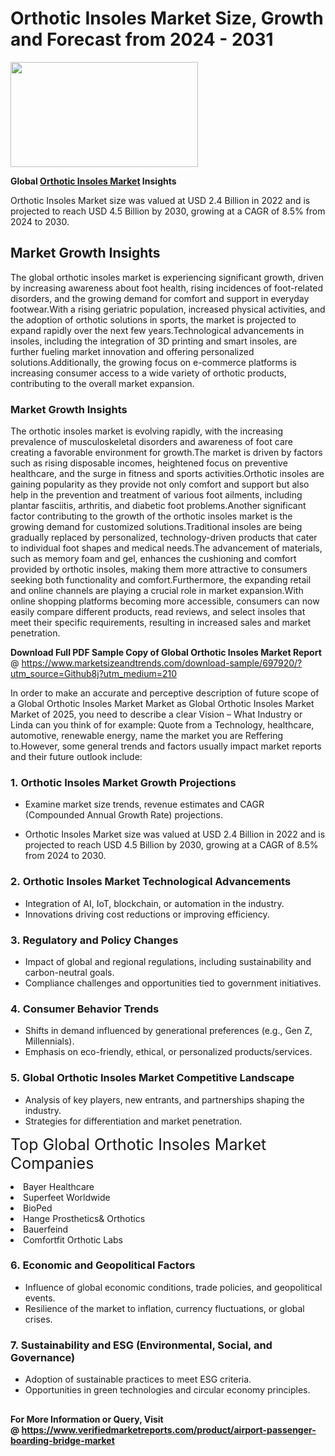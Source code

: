 <H1>Orthotic Insoles Market Size, Growth and Forecast from 2024 - 2031</H1><img class="aligncenter size-medium wp-image-584254" src="https://thirdeyenews.in/wp-content/uploads/2024/09/Global-Market-Research-300x168.jpeg" alt="" width="300" height="168" /><p><strong>Global&nbsp;<a href="https://www.marketsizeandtrends.com/download-sample/697920/?utm_source=Github8j?utm_medium=210">Orthotic Insoles Market</a> Insights</strong></p><p>Orthotic Insoles Market size was valued at USD 2.4 Billion in 2022 and is projected to reach USD 4.5 Billion by 2030, growing at a CAGR of 8.5% from 2024 to 2030.</p><p><h2>Market Growth Insights</h2> The global orthotic insoles market is experiencing significant growth, driven by increasing awareness about foot health, rising incidences of foot-related disorders, and the growing demand for comfort and support in everyday footwear.With a rising geriatric population, increased physical activities, and the adoption of orthotic solutions in sports, the market is projected to expand rapidly over the next few years.Technological advancements in insoles, including the integration of 3D printing and smart insoles, are further fueling market innovation and offering personalized solutions.Additionally, the growing focus on e-commerce platforms is increasing consumer access to a wide variety of orthotic products, contributing to the overall market expansion. <h3>Market Growth Insights</h3> The orthotic insoles market is evolving rapidly, with the increasing prevalence of musculoskeletal disorders and awareness of foot care creating a favorable environment for growth.The market is driven by factors such as rising disposable incomes, heightened focus on preventive healthcare, and the surge in fitness and sports activities.Orthotic insoles are gaining popularity as they provide not only comfort and support but also help in the prevention and treatment of various foot ailments, including plantar fasciitis, arthritis, and diabetic foot problems.Another significant factor contributing to the growth of the orthotic insoles market is the growing demand for customized solutions.Traditional insoles are being gradually replaced by personalized, technology-driven products that cater to individual foot shapes and medical needs.The advancement of materials, such as memory foam and gel, enhances the cushioning and comfort provided by orthotic insoles, making them more attractive to consumers seeking both functionality and comfort.Furthermore, the expanding retail and online channels are playing a crucial role in market expansion.With online shopping platforms becoming more accessible, consumers can now easily compare different products, read reviews, and select insoles that meet their specific requirements, resulting in increased sales and market penetration.</p><p><span class=""><strong>Download Full PDF Sample Copy of Global Orthotic Insoles Market Report</strong> @ <a href="https://www.marketsizeandtrends.com/download-sample/697920/?utm_source=Github8j?utm_medium=210" target="_blank">https://www.marketsizeandtrends.com/download-sample/697920/?utm_source=Github8j?utm_medium=210</a></span></p><p>In order to make an accurate and perceptive description of future scope of a Global&nbsp;Orthotic Insoles Market Market as Global&nbsp;Orthotic Insoles Market Market of 2025, you need to describe a clear Vision &ndash; What Industry or Linda can you think of for example: Quote from a Technology, healthcare, automotive, renewable energy, name the market you are Reffering to.However, some general trends and factors usually impact market reports and their future outlook include:</p><h3>1.&nbsp;<strong>Orthotic Insoles Market Growth Projections</strong></h3><ul><li>Examine market size trends, revenue estimates and CAGR (Compounded Annual Growth Rate) projections.</li><li><p>Orthotic Insoles Market size was valued at USD 2.4 Billion in 2022 and is projected to reach USD 4.5 Billion by 2030, growing at a CAGR of 8.5% from 2024 to 2030.</p></li></ul><h3>2.&nbsp;<strong>Orthotic Insoles Market Technological Advancements</strong></h3><ul><li>Integration of AI, IoT, blockchain, or automation in the industry.</li><li>Innovations driving cost reductions or improving efficiency.</li></ul><h3>3.&nbsp;<strong>Regulatory and Policy Changes</strong></h3><ul><li>Impact of global and regional regulations, including sustainability and carbon-neutral goals.</li><li>Compliance challenges and opportunities tied to government initiatives.</li></ul><h3>4.&nbsp;<strong>Consumer Behavior Trends</strong></h3><ul><li>Shifts in demand influenced by generational preferences (e.g., Gen Z, Millennials).</li><li>Emphasis on eco-friendly, ethical, or personalized products/services.</li></ul><h3>5.&nbsp;<strong>Global Orthotic Insoles Market Competitive Landscape</strong></h3><ul><li>Analysis of key players, new entrants, and partnerships shaping the industry.</li><li>Strategies for differentiation and market penetration.</li></ul><p data-pm-slice="1 1 []"><span style="color: inherit; font-family: inherit; font-size: 25px;">Top Global Orthotic Insoles Market Companies</span></p><div class="" data-test-id=""><p><li>Bayer Healthcare</li><li> Superfeet Worldwide</li><li> BioPed</li><li> Hange Prosthetics& Orthotics</li><li> Bauerfeind</li><li> Comfortfit Orthotic Labs</li></p></div><h3>6.&nbsp;<strong>Economic and Geopolitical Factors</strong></h3><ul><li>Influence of global economic conditions, trade policies, and geopolitical events.</li><li>Resilience of the market to inflation, currency fluctuations, or global crises.</li></ul><h3>7.&nbsp;<strong>Sustainability and ESG (Environmental, Social, and Governance)</strong></h3><ul><li>Adoption of sustainable practices to meet ESG criteria.</li><li>Opportunities in green technologies and circular economy principles.</li></ul><h2><strong style="font-size: 14px;">For More Information or Query, Visit @&nbsp;</strong><a style="background-color: #ffffff; font-size: 14px;" href="https://www.marketsizeandtrends.com/report/orthotic-insoles-market/" target="_blank">https://www.verifiedmarketreports.com/product/airport-passenger-boarding-bridge-market</a></h2>